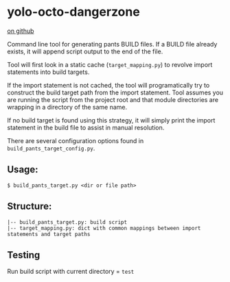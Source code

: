yolo-octo-dangerzone
====================

[on github](https://github.com/johnmanong/yolo-octo-dangerzone)

Command line tool for generating pants BUILD files. If a BUILD file already exists, it will append script output to the end of the file.

Tool will first look in a static cache (`target_mapping.py`) to revolve import statements into build targets.

If the import statement is not cached, the tool will programatically try to construct the build target path from the import statement. Tool assumes you are running the script from the project root and that module directories are wrapping in a directory of the same name.

If no build target is found using this strategy, it will simply print the import statement in the build file to assist in manual resolution.

There are several configuration options found in `build_pants_target_config.py`.


## Usage:
`$ build_pants_target.py <dir or file path>`

## Structure:

    |-- build_pants_target.py: build script
    |-- target_mapping.py: dict with common mappings between import statements and target paths

## Testing
Run build script with current directory = `test`